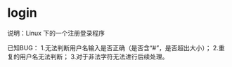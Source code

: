# login

说明：Linux 下的一个注册登录程序

已知BUG：
    1.无法判断用户名输入是否正确（是否含“#”，是否超出大小）；
    2.重复的用户名无法判断；
    3.对于非法字符无法进行后续处理。
